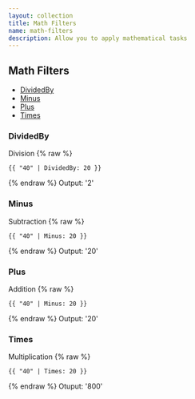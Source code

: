 ```yaml
---
layout: collection
title: Math Filters
name: math-filters
description: Allow you to apply mathematical tasks
---
```


## Math Filters

* [DividedBy](#divideby)
* [Minus](#minus) 
* [Plus](#plus) 
* [Times](#times)

<a name="divideby"></a>
### DividedBy 
Division
{% raw %}
```liquid
{{ "40" | DividedBy: 20 }}
```
{% endraw %}
Output: '2'

<a name="minus"></a>
### Minus 
Subtraction
{% raw %}
```liquid
{{ "40" | Minus: 20 }}
```
{% endraw %}
Output: '20'

<a name="plus"></a>
### Plus 
Addition
{% raw %}
```liquid
{{ "40" | Minus: 20 }}
```
{% endraw %}
Output: '20'

<a name="times"></a>
### Times 
Multiplication
{% raw %}
```liquid
{{ "40" | Times: 20 }}
```
{% endraw %}
Otuput: '800'